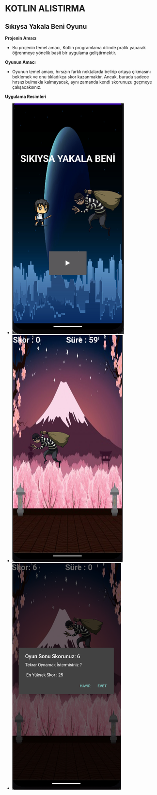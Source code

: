 # KOTLIN ALISTIRMA
## Sıkıysa Yakala Beni Oyunu



**Projenin Amacı** 
 - Bu projenin temel amacı, Kotlin programlama dilinde pratik yaparak öğrenmeye yönelik basit bir uygulama geliştirmektir.
  

**Oyunun Amacı** 
 - Oyunun temel amacı, hırsızın farklı noktalarda belirip ortaya çıkmasını beklemek ve onu tıkladıkça skor kazanmaktır. Ancak, burada sadece hırsızı bulmakla kalmayacak, aynı zamanda kendi skorunuzu geçmeye çalışacaksınız.


**Uygulama Resimleri**
 - ![](img/sk1.png)
 - ![](img/sk2.png)
 - ![](img/sk3.png)







